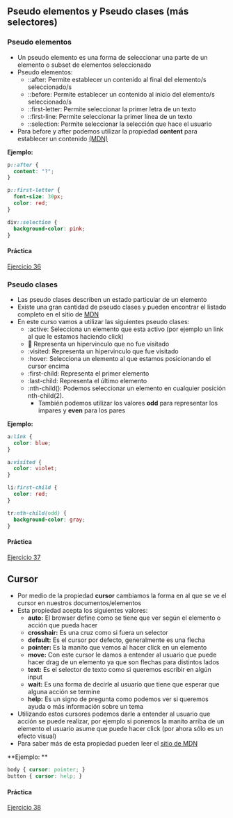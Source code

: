 ## Pseudo elementos y Pseudo clases (más selectores)

### Pseudo elementos
* Un pseudo elemento es una forma de seleccionar una parte de un elemento o subset de elementos seleccionado
* Pseudo elementos:
  * ::after: Permite establecer un contenido al final del elemento/s seleccionado/s
  * ::before: Permite establecer un contenido al inicio del elemento/s seleccionado/s
  * ::first-letter: Permite seleccionar la primer letra de un texto
  * ::first-line: Permite seleccionar la primer línea de un texto
  * ::selection: Permite seleccionar la selección que hace el usuario
* Para before y after podemos utilizar la propiedad **content** para establecer un contenido [(MDN)](https://developer.mozilla.org/es/docs/Web/CSS/content)

**Ejemplo:**
```css
p::after {
  content: "?";
}

p::first-letter {
  font-size: 30px;
  color: red;
}

div::selection {
  background-color: pink;
}
```

#### Práctica
[Ejercicio 36](../ejercicios_css/ej36.md)


### Pseudo clases
* Las pseudo clases describen un estado particular de un elemento
* Existe una gran cantidad de pseudo clases y pueden encontrar el listado completo en el sitio de [MDN](https://developer.mozilla.org/es/docs/Web/CSS/Pseudo-classes)
* En este curso vamos a utilizar las siguientes pseudo clases:
  * :active: Selecciona un elemento que esta activo (por ejemplo un link al que le estamos haciendo click)
  * :link: Representa un hipervinculo que no fue visitado
  * :visited: Representa un hipervinculo que fue visitado
  * :hover: Selecciona un elemento al que estamos posicionando el cursor encima
  * :first-child: Representa el primer elemento
  * :last-child: Representa el último elemento
  * :nth-child(): Podemos seleccionar un elemento en cualquier posición nth-child(2).
    * También podemos utilizar los valores **odd** para representar los impares y **even** para los pares

**Ejemplo:**
```css
a:link {
  color: blue;
}

a:visited {
  color: violet;
}

li:first-child {
  color: red;
}

tr:nth-child(odd) {
  background-color: gray;
}
```

#### Práctica
[Ejercicio 37](../ejercicios_css/ej37.md)

## Cursor
* Por medio de la propiedad **cursor** cambiamos la forma en al que se ve el cursor en nuestros documentos/elementos
* Esta propiedad acepta los siguientes valores:
  * **auto:** El browser define como se tiene que ver según el elemento o acción que pueda hacer
  * **crosshair:** Es una cruz como si fuera un selector
  * **default:** Es el cursor por defecto, generalmente es una flecha
  * **pointer:** Es la manito que vemos al hacer click en un elemento
  * **move:** Con este cursor le damos a entender al usuario que puede hacer drag de un elemento ya que son flechas para distintos lados
  * **text:** Es el selector de texto como si queremos escribir en algún input
  * **wait:** Es una forma de decirle al usuario que tiene que esperar que alguna acción se termine
  * **help:** Es un signo de pregunta como podemos ver si queremos ayuda o más información sobre un tema
* Utilizando estos cursores podemos darle a entender al usuario que acción se puede realizar, por ejemplo si ponemos la manito arriba de un elemento el usuario asume que puede hacer click (por ahora sólo es un efecto visual)
* Para saber más de esta propiedad pueden leer el [sitio de MDN](https://developer.mozilla.org/es/docs/Web/CSS/cursor)

**Ejemplo: **
```css
body { cursor: pointer; }
button { cursor: help; }
```

#### Práctica
[Ejercicio 38](../ejercicios_css/ej38.md)

